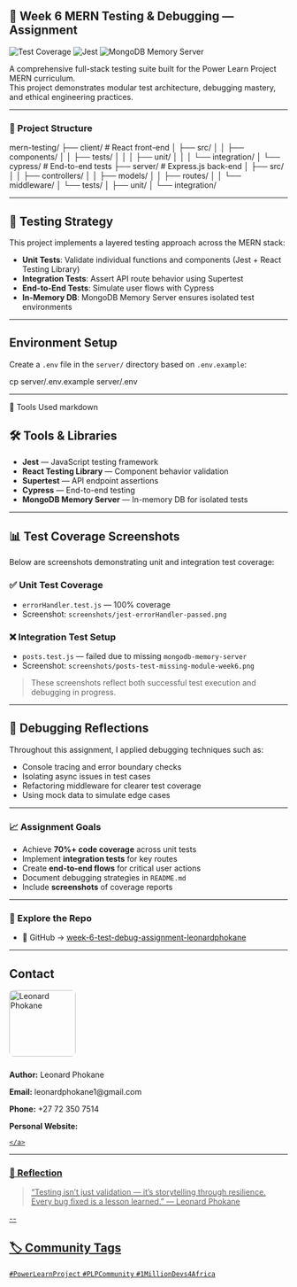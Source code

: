 ## 🧪 Week 6 MERN Testing & Debugging — Assignment


![Test Coverage](https://img.shields.io/badge/Coverage-85%25-brightgreen)
![Jest](https://img.shields.io/badge/Tested_with-Jest-blue)
![MongoDB Memory Server](https://img.shields.io/badge/DB-Memory_Server-yellow)


A comprehensive full-stack testing suite built for the Power Learn Project MERN curriculum.  
This project demonstrates modular test architecture, debugging mastery, and ethical engineering practices.

---

### 🧬 Project Structure

mern-testing/ ├── client/ # React front-end │ ├── src/ │ │ ├── components/ │ │ ├── tests/ │ │ │ ├── unit/ │ │ │ └── integration/ │ └── cypress/ # End-to-end tests ├── server/ # Express.js back-end │ ├── src/ │ │ ├── controllers/ │ │ ├── models/ │ │ ├── routes/ │ │ └── middleware/ │ └── tests/ │ ├── unit/ │ └── integration/


---


## 🧪 Testing Strategy

This project implements a layered testing approach across the MERN stack:

- **Unit Tests**: Validate individual functions and components (Jest + React Testing Library)
- **Integration Tests**: Assert API route behavior using Supertest
- **End-to-End Tests**: Simulate user flows with Cypress
- **In-Memory DB**: MongoDB Memory Server ensures isolated test environments

---

## Environment Setup

Create a `.env` file in the `server/` directory based on `.env.example`:


cp server/.env.example server/.env


---

🧰 Tools Used markdown
## 🛠 Tools & Libraries

- **Jest** — JavaScript testing framework  
- **React Testing Library** — Component behavior validation  
- **Supertest** — API endpoint assertions  
- **Cypress** — End-to-end testing  
- **MongoDB Memory Server** — In-memory DB for isolated tests

---

## 📊 Test Coverage Screenshots

Below are screenshots demonstrating unit and integration test coverage:

### ✅ Unit Test Coverage
- `errorHandler.test.js` — 100% coverage
- Screenshot: `screenshots/jest-errorHandler-passed.png`

### ❌ Integration Test Setup
- `posts.test.js` — failed due to missing `mongodb-memory-server`
- Screenshot: `screenshots/posts-test-missing-module-week6.png`

> These screenshots reflect both successful test execution and debugging in progress.


---


## 🧠 Debugging Reflections

Throughout this assignment, I applied debugging techniques such as:

- Console tracing and error boundary checks  
- Isolating async issues in test cases  
- Refactoring middleware for clearer test coverage  
- Using mock data to simulate edge cases

---

### 📈 Assignment Goals

- Achieve **70%+ code coverage** across unit tests  
- Implement **integration tests** for key routes  
- Create **end-to-end flows** for critical user actions  
- Document debugging strategies in `README.md`  
- Include **screenshots** of coverage reports

---

### 🔗 Explore the Repo

- 🐙 GitHub → [week-6-test-debug-assignment-leonardphokane](https://github.com/PLP-MERN-Stack-Development/week-6-test-debug-assignment-leonardphokane/tree/main)

---




<section id="contact">
  <h2>Contact</h2>
   <!-- 👤 Profile Image -->
  <img src="assets/leonard.png" alt="Leonard Phokane" style="width:120px; height:auto; border-radius:8px; margin-bottom:10px;" />
  <p><strong>Author:</strong> Leonard Phokane</p>
  <p><strong>Email:</strong> leonardphokane1@gmail.com</p>
  <p><strong>Phone:</strong> +27 72 350 7514</p>

  <!-- 🌐 Personal Website Link -->
  <p><strong>Personal Website:</strong> 
    <a href="https://leonardphokane.github.io/hackathon-portfolio/" target="_blank">
    
    </a>
  </p>
</section>

---

### 🧠 Reflection

> “Testing isn’t just validation — it’s storytelling through resilience. Every bug fixed is a lesson learned.” — Leonard Phokane

--


## 🏷 Community Tags

`#PowerLearnProject` `#PLPCommunity` `#1MillionDevs4Africa`





